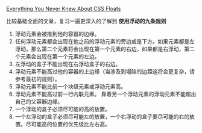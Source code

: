 [Everything You Never Knew About CSS Floats](https://designshack.net/articles/css/everything-you-never-knew-about-css-floats/)

比较基础全面的文章，复习一遍更深入的了解到
**使用浮动的九条规则**

1. 浮动元素会被推到他的容器的边缘。
2. 任何浮动元素都会出现在他之前的浮动元素的旁边或是下方。如果元素都是左浮动，那么第二个元素将会出现在第一个元素的右边，如果都是右浮动，第二个元素会出现在第一个元素的左边。
3. 左浮动的盒子不能出现在右浮动盒子的右边。
4. 浮动元素不能高过他的容器的上边缘（当涉及到塌陷的边距这将会更复杂，请参考最初的规则）。
5. 浮动元素不能比前一个块级元素或浮动元素高。
6. 浮动元素不能高过前一行内联元素。
靠着另一个浮动元素的浮动元素不能超出自己的父容器边缘。
7. 一个浮动的盒子必须尽可能的高的放置。
8. 一个左浮动的盒子必须尽可能左的放置，一个右浮动的盒子要尽可能的右的放置。尽可能高的位置的优先级比左右高。